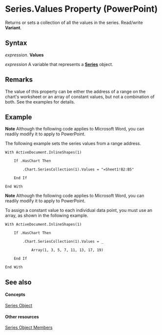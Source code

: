 
# Series.Values Property (PowerPoint)

Returns or sets a collection of all the values in the series. Read/write  **Variant**.


## Syntax

 _expression_. **Values**

 _expression_ A variable that represents a **[Series](5c8c2d92-d8ca-4d21-e213-c374292275d4.md)** object.


## Remarks

The value of this property can be either the address of a range on the chart's worksheet or an array of constant values, but not a combination of both. See the examples for details.


## Example




 **Note**  Although the following code applies to Microsoft Word, you can readily modify it to apply to PowerPoint.

The following example sets the series values from a range address.




```
With ActiveDocument.InlineShapes(1)

    If .HasChart Then

        .Chart.SeriesCollection(1).Values = "=Sheet1!B2:B5"

    End If

End With
```




 **Note**  Although the following code applies to Microsoft Word, you can readily modify it to apply to PowerPoint.

To assign a constant value to each individual data point, you must use an array, as shown in the following example.




```
With ActiveDocument.InlineShapes(1)

    If .HasChart Then

        .Chart.SeriesCollection(1).Values = _

            Array(1, 3, 5, 7, 11, 13, 17, 19)

    End If

End With
```


## See also


#### Concepts


[Series Object](5c8c2d92-d8ca-4d21-e213-c374292275d4.md)
#### Other resources


[Series Object Members](f7e7168d-3c6f-20db-1e75-56a101c69a70.md)

